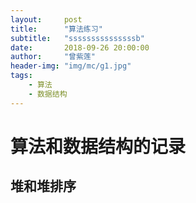 ```yaml
---
layout:     post
title:      "算法练习"
subtitle:   "sssssssssssssssb"
date:       2018-09-26 20:00:00
author:     "曾紫莲"
header-img: "img/mc/g1.jpg"
tags:
    - 算法
    - 数据结构
---
```


# 算法和数据结构的记录

## 堆和堆排序